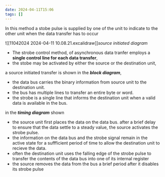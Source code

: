 ```yaml
---
date: 2024-04-11T15:06
tags: []
---
```

In this method a stobe pulse is supplied by one of the unit to indicate to the other unit when the data transfer has to occur

![[11042024 2024-04-11 10.08.21.excalidraw]]*source initiated diagram*

- The strobe control method, of asynchronous data tranfer employs a **single control line for each data transfer**,
- the stobe may be activated by either the source or the destination unit,

a source initiated transfer is shown in the ***block diagram***,
- the data bus carries the binary information from source unit to the destination unit.
- the bus has multiple lines to transfer an entire byte or word.
- the strobe is a single line that informs the destination unit when a valid data is available in the bus.

in the ***timing diagram*** shown 
- the source unit first places the data on the data bus. after a brief delay to ensure that the data settle to a steady value, the source activates the strobe pulse.
- the information on the data bus and the strobe signal remain in the active state for a suffficient period of time to allow the destination unit to recieve the data.
- often the destination unit uses the falling edge of the strobe pulse to transfer the contents of the data bus into one of its internal register
- the source removes the data from the bus a brief period after it disables its strobe pulse